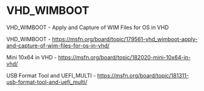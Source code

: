 # VHD_WIMBOOT
VHD_WIMBOOT - Apply and Capture of WIM Files for OS in VHD 

VHD_WIMBOOT - https://msfn.org/board/topic/179561-vhd_wimboot-apply-and-capture-of-wim-files-for-os-in-vhd/

Mini 10x64 in VHD - https://msfn.org/board/topic/182020-mini-10x64-in-vhd/

USB Format Tool and UEFI_MULTI - https://msfn.org/board/topic/181311-usb-format-tool-and-uefi_multi/
